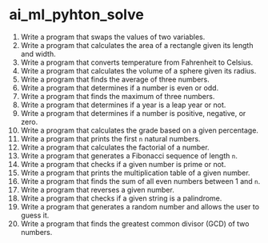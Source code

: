 # ai_ml_pyhton_solve


1. Write a program that swaps the values of two variables.
2. Write a program that calculates the area of a rectangle given its length and width.
3. Write a program that converts temperature from Fahrenheit to Celsius.
4. Write a program that calculates the volume of a sphere given its radius.
5. Write a program that finds the average of three numbers.
6. Write a program that determines if a number is even or odd.
7. Write a program that finds the maximum of three numbers.
8. Write a program that determines if a year is a leap year or not.
9. Write a program that determines if a number is positive, negative, or zero.
10. Write a program that calculates the grade based on a given percentage.
11. Write a program that prints the first `n` natural numbers.
12. Write a program that calculates the factorial of a number.
13. Write a program that generates a Fibonacci sequence of length `n`.
14. Write a program that checks if a given number is prime or not.
15. Write a program that prints the multiplication table of a given number.
16. Write a program that finds the sum of all even numbers between 1 and `n`.
17. Write a program that reverses a given number.
18. Write a program that checks if a given string is a palindrome.
19. Write a program that generates a random number and allows the user to guess it.
20. Write a program that finds the greatest common divisor (GCD) of two numbers.
